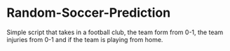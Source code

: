# Random-Soccer-Prediction
Simple script that takes in a football club, the team form from 0-1, the team injuries from 0-1 and if the team is playing from home.

